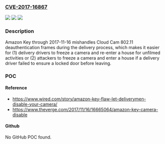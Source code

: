 ### [CVE-2017-16867](https://cve.mitre.org/cgi-bin/cvename.cgi?name=CVE-2017-16867)
![](https://img.shields.io/static/v1?label=Product&message=n%2Fa&color=blue)
![](https://img.shields.io/static/v1?label=Version&message=n%2Fa&color=blue)
![](https://img.shields.io/static/v1?label=Vulnerability&message=n%2Fa&color=brighgreen)

### Description

Amazon Key through 2017-11-16 mishandles Cloud Cam 802.11 deauthentication frames during the delivery process, which makes it easier for (1) delivery drivers to freeze a camera and re-enter a house for unfilmed activities or (2) attackers to freeze a camera and enter a house if a delivery driver failed to ensure a locked door before leaving.

### POC

#### Reference
- https://www.wired.com/story/amazon-key-flaw-let-deliverymen-disable-your-camera/
- https://www.theverge.com/2017/11/16/16665064/amazon-key-camera-disable

#### Github
No GitHub POC found.

